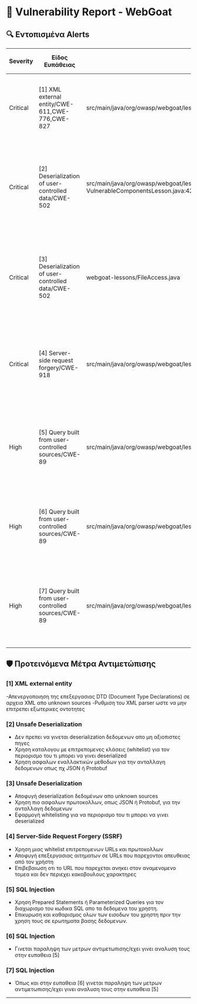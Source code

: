 
# 📄 Vulnerability Report - WebGoat

## 🔍 Εντοπισμένα Alerts

| Severity | Είδος Ευπάθειας          | Αρχείο                           | Περιγραφή                                      | Link στο CVE |
|----------|--------------------------|----------------------------------|------------------------------------------------|----------------|
| Critical | [1] XML external entity/CWE-611,CWE-776,CWE-827 | src/main/java/org/owasp/webgoat/lessons/xxe/ CommentsCache.java:79 | Αναλυση ανεμπιστων XML αρχειων οδηγει σε (XXE) επιθεσεις λογω αδυναμου αναλυτη | [Alert](https://github.com/rhgasaggelos-droid/WebGoat/security/code-scanning/66)     |
| Critical | [2] Deserialization of user-controlled data/CWE-502   | src/main/java/org/owasp/webgoat/lessons/vulnerablecomponents/ VulnerableComponentsLesson.java:42 | Το deserialization μη αξιοπιστων δεδομενων μπορει να οδηγησει στην εκτελεση κακοβουλου κωδικα από επιτιθεμενους | [Alert](https://github.com/rhgasaggelos-droid/WebGoat/security/code-scanning/24)     |
| Critical    | [3] Deserialization of user-controlled data/CWE-502      | webgoat-lessons/FileAccess.java   | Το deserialization μη αξιοπιστων δεδομενων μπορει να οδηγησει σε εκτελεση κακοβουλου κωδικα (RCE) από επιτιθεμενους | [Alert](https://github.com/rhgasaggelos-droid/WebGoat/security/code-scanning/23)     |
| Critical     | [4] Server-side request forgery/CWE-918 | src/main/java/org/owasp/webgoat/lessons/ssrf/SSRFTask2.java     | Η ανεπαρκης επικυρωση δεδομενων σε ενα αιτημα HTTP μπορει να οδηγησει σε επιθεσεις Server-Side Request Forgery (SSRF) | [Alert](https://github.com/rhgasaggelos-droid/WebGoat/security/code-scanning/36)     |
| High     | [5] Query built from user-controlled sources/CWE-89 | src/main/java/org/owasp/webgoat/lessons/sqlinjection/mitigation/Servers.java        | Η εισαγωγη δεδομενων χρηστη σε SQL queries χωρις επικυρωση δημιουργει κενο ασφαλειας SQL Injection type    | [Alert](https://github.com/rhgasaggelos-droid/WebGoat/security/code-scanning/51)     |
| High     | [6] Query built from user-controlled sources/CWE-89 | src/main/java/org/owasp/webgoat/lessons/sqlinjection/introduction/SqlInjectionLesson8.java        | Η εισαγωγη δεδομενων χρηστη σε SQL queries χωρις επικυρωση επιτρεπει την εκτελεση κακοβουλου κωδικα    | [Alert](https://https://github.com/rhgasaggelos-droid/WebGoat/security/code-scanning/64)     |
| High     | [7] Query built from user-controlled sources/CWE-89 | src/main/java/org/owasp/webgoat/lessons/sqlinjection/introduction/SqlInjectionLesson8.java        | Η εισαγωγη δεδομενων χρηστη σε SQL queries χωρις επικυρωση δημιουργει κενο ασφαλειας SQL Injection type    | [Alert](https://github.com/rhgasaggelos-droid/WebGoat/security/code-scanning/51)     |


## 🛡️ Προτεινόμενα Μέτρα Αντιμετώπισης

### [1] XML external entity
-Απενεργοποιηση της επεξεργασιας DTD (Document Type Declarations) σε αρχεια XML απο unknown sources
-Ρυθμιση του XML parser ωστε να μην επιτρεπει εξωτερικες οντοτητες

### [2] Unsafe Deserialization
- Δεν πρεπει να γινεται deserialization δεδομενων απο μη αξιοπιστες πηγες
- Χρηση καταλογου με επιτρεπομενες κλάσεις (whitelist) για τον περιορισμο του τι μπορει να γινει deserialized
- Χρηση ασφαλων εναλλακτικών μεθοδων για την ανταλλαγη δεδομενων οπως πχ JSON ή Protobuf

### [3] Unsafe Deserialization 
- Αποφυγή deserialization δεδομένων απο unknown sources
- Χρηση πιο ασφαλων πρωτοκολλων, οπως JSON ή Protobuf, για την ανταλλαγη δεδομενων
- Εφαρμογή whitelisting για να περιορισμο του τι μπορει να γινει deserialized

### [4] Server-Side Request Forgery (SSRF)
- Χρηση μιας whitelist επιτρεπομενων URLs και πρωτοκολλων
- Αποφυγή επεξεργασιας αιτηματων σε URLs που παρεχονται απευθειας από τον χρήστη
- Επιβεβαιωση οτι το URL που παρεχεται ανηκει στον αναμενομενο τομεα και δεν περιεχει κακοβουλους χαρακτηρες

### [5] SQL Injection
- Χρηση Prepared Statements ή Parameterized Queries για τον διαχωρισμο του κωδικα SQL απο τα δεδομενα του χρηστη.
- Επικυρωση και καθαρισμος ολων των εισοδων του χρηστη πριν την χρηση τους σε ερωτηματα βασης δεδομενων.

### [6] SQL Injection
- Γινεται παραληψη των μετρων αντιμετωπισης/εχει γινει αναλυση τους στην ευπαθεια [5]

### [7] SQL Injection
- Όπως και στην ευπαθεια [6] γινεται παραληψη των μετρων αντιμετωπισης/εχει γινει αναλυση τους στην ευπαθεια [5] 

---
